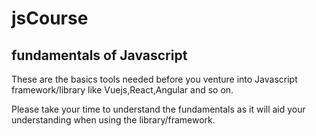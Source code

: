 # jsCourse
## fundamentals of Javascript

These are the basics tools needed before you venture into Javascript framework/library like Vuejs,React,Angular and so on.

Please take your time to understand the fundamentals as it will aid your understanding when using the library/framework.
